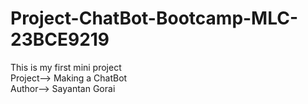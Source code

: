 # Project-ChatBot-Bootcamp-MLC-23BCE9219
This is my first mini project
<br>
Project--> Making a ChatBot
<br>
Author--> Sayantan Gorai
